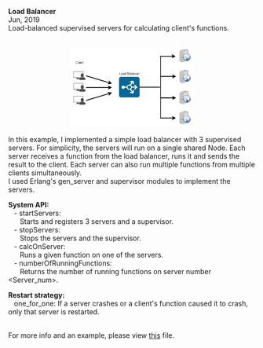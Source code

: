 **Load Balancer**  
Jun, 2019  
Load-balanced supervised servers for calculating client's functions.<br/><br/>  

<p align="center">
<img src="lb_image.jpg" width="50%" height="50%">
</p>

In this example, I implemented a simple load balancer with 3 supervised servers.  For simplicity, the servers will run on a single shared Node. 
Each server receives a function from the load balancer, runs it and sends the result to the client. Each server can also run multiple functions from multiple clients simultaneously.  
I used Erlang's gen_server and supervisor modules to implement the servers.

**System API:**  
  &nbsp;&nbsp;&nbsp;- startServers:  
  &nbsp;&nbsp;&nbsp;&nbsp;&nbsp;&nbsp;Starts and registers 3 servers and a supervisor.  
  &nbsp;&nbsp;&nbsp;- stopServers:  
  &nbsp;&nbsp;&nbsp;&nbsp;&nbsp;&nbsp;Stops the servers and the supervisor.  
  &nbsp;&nbsp;&nbsp;- calcOnServer:  
  &nbsp;&nbsp;&nbsp;&nbsp;&nbsp;&nbsp;Runs a given function on one of the servers.  
  &nbsp;&nbsp;&nbsp;- numberOfRunningFunctions:  
  &nbsp;&nbsp;&nbsp;&nbsp;&nbsp;&nbsp;Returns the number of running functions on server number <Server_num>.  
  
  
**Restart strategy:**  
&nbsp;&nbsp;&nbsp;one_for_one: If a server crashes or a client's function caused it to crash, only that server is restarted.</br></br>

For more info and an example, please view [this](example+explanation.txt) file.
